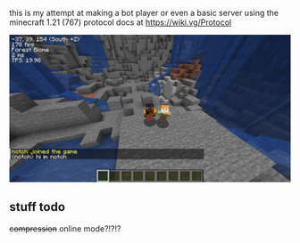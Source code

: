 this is my attempt at making a bot player or even a basic server using the minecraft 1.21 (767) protocol docs at https://wiki.vg/Protocol

![Screenshot](./screenshot.png)

## stuff todo
~~compression~~
online mode?!?!?